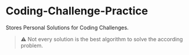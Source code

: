 # Coding-Challenge-Practice

Stores Personal Solutions for Coding Challenges.

> :warning: Not every solution is the best algorithm to solve the according problem.
